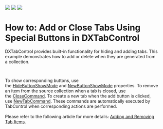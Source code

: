 <!-- default badges list -->
![](https://img.shields.io/endpoint?url=https://codecentral.devexpress.com/api/v1/VersionRange/128641726/12.1.8%2B)
[![](https://img.shields.io/badge/Open_in_DevExpress_Support_Center-FF7200?style=flat-square&logo=DevExpress&logoColor=white)](https://supportcenter.devexpress.com/ticket/details/E4355)
[![](https://img.shields.io/badge/📖_How_to_use_DevExpress_Examples-e9f6fc?style=flat-square)](https://docs.devexpress.com/GeneralInformation/403183)
<!-- default badges end -->
# How to: Add or Close Tabs Using Special Buttons in DXTabControl


<p>DXTabControl provides built-in functionality for hiding and adding tabs. This example demonstrates how to add or delete when they are generated from a collection. </p>
<p> </p>
<p>To show corresponding buttons, use the <a href="https://documentation.devexpress.com/#WPF/DevExpressXpfCoreTabControlViewBase_HideButtonShowModetopic">HideButtonShowMode</a> and <a href="https://documentation.devexpress.com/#WPF/DevExpressXpfCoreTabControlViewBase_NewButtonShowModetopic">NewButtonShowMode</a> properties. To remove an item from the source collection when a tab is closed, use the <a href="https://documentation.devexpress.com/#WPF/DevExpressXpfCoreDXTabItem_CloseCommandtopic">CloseCommand</a>. To create a new tab when the add button is clicked, use <a href="https://documentation.devexpress.com/#WPF/DevExpressXpfCoreTabControlViewBase_NewTabCommandtopic">NewTabCommand</a>. These commands are automatically executed by TabControl when corresponding actions are performed. <br><br>Please refer to the following article for more details: <a href="https://documentation.devexpress.com/#WPF/CustomDocument113904">Adding and Removing Tab Items</a>.</p>

<br/>



